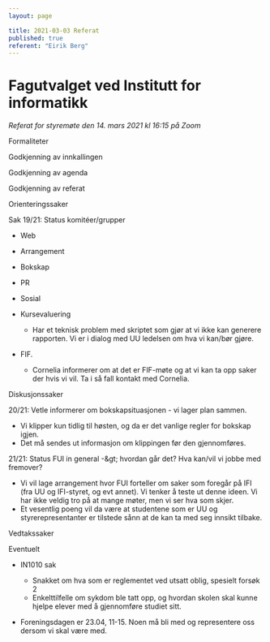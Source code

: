 ```yaml
---
layout: page

title: 2021-03-03 Referat
published: true
referent: "Eirik Berg"
---
```


# Fagutvalget ved Institutt for informatikk

_Referat for styremøte den 14. mars 2021 kl_ _16:15_ _på Zoom_

Formaliteter

Godkjenning av innkallingen

Godkjenning av agenda

Godkjenning av referat

Orienteringssaker

Sak 19/21: Status komitéer/grupper

- Web
- Arrangement
- Bokskap
- PR
- Sosial
- Kursevaluering

  - Har et teknisk problem med skriptet som gjør at vi ikke kan generere rapporten. Vi er i dialog med UU ledelsen om hva vi kan/bør gjøre.
- FIF.
  - Cornelia informerer om at det er FIF-møte og at vi kan ta opp saker der hvis vi vil. Ta i så fall kontakt med Cornelia.

Diskusjonssaker

20/21: Vetle informerer om bokskapsituasjonen - vi lager plan sammen.

- Vi klipper kun tidlig til høsten, og da er det vanlige regler for bokskap igjen.
- Det må sendes ut informasjon om klippingen før den gjennomføres.

21/21: Status FUI in general -\&gt; hvordan går det? Hva kan/vil vi jobbe med fremover?

- Vi vil lage arrangement hvor FUI forteller om saker som foregår på IFI (fra UU og IFI-styret, og evt annet). Vi tenker å teste ut denne ideen. Vi har ikke veldig tro på at mange møter, men vi ser hva som skjer.
- Et vesentlig poeng vil da være at studentene som er UU og styrerepresentanter er tilstede sånn at de kan ta med seg innsikt tilbake.

Vedtakssaker

Eventuelt

- IN1010 sak

  - Snakket om hva som er reglementet ved utsatt oblig, spesielt forsøk 2
  - Enkelttilfelle om sykdom ble tatt opp, og hvordan skolen skal kunne hjelpe elever med å gjennomføre studiet sitt.
- Foreningsdagen er 23.04, 11-15. Noen må bli med og representere oss dersom vi skal være med.
